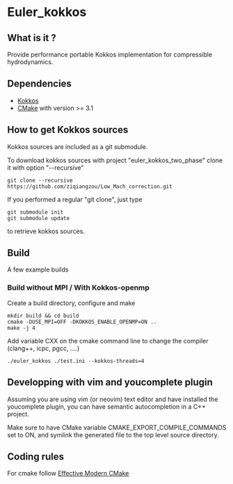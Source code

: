 # Euler_kokkos

## What is it ?

Provide performance portable Kokkos implementation for compressible
hydrodynamics.

## Dependencies

* [Kokkos](https://github.com/kokkos/kokkos)
* [CMake](https://cmake.org/) with version >= 3.1

## How to get Kokkos sources

Kokkos sources are included as a git submodule.

To download kokkos sources with project "euler_kokkos_two_phase" clone it with option "--recursive"
```
git clone --recursive https://github.com/ziqiangzou/Low_Mach_correction.git

```

If you performed a regular "git clone", just type
```
git submodule init
git submodule update
```
to retrieve kokkos sources.

## Build

A few example builds

### Build without MPI / With Kokkos-openmp

Create a build directory, configure and make
```shell
mkdir build && cd build
cmake -DUSE_MPI=OFF -DKOKKOS_ENABLE_OPENMP=ON ..
make -j 4
```

Add variable CXX on the cmake command line to change the compiler
(clang++, icpc, pgcc, ....)

```shell
./euler_kokkos ./test.ini --kokkos-threads=4
```

## Developping with vim and youcomplete plugin

Assuming you are using vim (or neovim) text editor and have installed
the youcomplete plugin, you can have semantic autocompletion in a C++
project.

Make sure to have CMake variable CMAKE_EXPORT_COMPILE_COMMANDS set to
ON, and symlink the generated file to the top level source directory.

## Coding rules

For cmake follow [Effective Modern
CMake](https://gist.github.com/mbinna/c61dbb39bca0e4fb7d1f73b0d66a4fd1)
